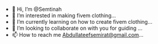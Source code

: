 - 👋 Hi, I’m @Semtinah
- 👀 I’m interested in making fivem clothing...
- 🌱 I’m currently learning on how to create fivem clothing...
- 💞️ I’m looking to collaborate on with you for guiding ...
- 📫 How to reach me Abdullateefsemirat@gmail.com...

<!---
Semtinah/Semtinah is a ✨ special ✨ repository because its `README.md` (this file) appears on your GitHub profile.
You can click the Preview link to take a look at your changes.
--->
